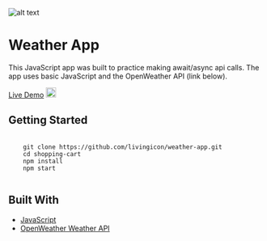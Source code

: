 ![alt text](https://github.com/livingicon/shopping-cart/blob/main/dist/images/weather-app.png?raw=true)

<h1>Weather App</h1>

<p>This JavaScript app was built to practice making await/async api calls. The app uses basic JavaScript and the OpenWeather API (link below).</p>

<a href="https://livingicon.github.io/weather-app/" rel="nofollow">Live Demo</a>
<img class="emoji" alt="point_left" height="20" width="20" src="https://github.githubassets.com/images/icons/emoji/unicode/1f448.png">

<h2>Getting Started</h2>

<pre class="notranslate">
  <code>
    git clone https://github.com/livingicon/weather-app.git
    cd shopping-cart
    npm install
    npm start
  </code>
</pre>

<h2>Built With</h2>

<ul dir="auto">
  <li><a href="https://developer.mozilla.org/en-US/docs/Web/JavaScript" rel="nofollow">JavaScript</a></li>
  <li><a href="https://openweathermap.org/api" rel="nofollow">OpenWeather Weather API</a></li>
</ul>